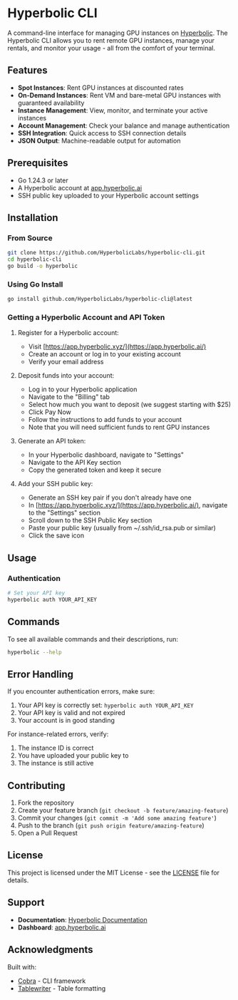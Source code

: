 # Hyperbolic CLI

A command-line interface for managing GPU instances on [Hyperbolic](https://app.hyperbolic.ai/). The Hyperbolic CLI allows you to rent remote GPU instances, manage your rentals, and monitor your usage - all from the comfort of your terminal.

## Features

- **Spot Instances**: Rent GPU instances at discounted rates
- **On-Demand Instances**: Rent VM and bare-metal GPU instances with guaranteed availability
- **Instance Management**: View, monitor, and terminate your active instances
- **Account Management**: Check your balance and manage authentication
- **SSH Integration**: Quick access to SSH connection details
- **JSON Output**: Machine-readable output for automation

## Prerequisites

- Go 1.24.3 or later
- A Hyperbolic account at [app.hyperbolic.ai](https://app.hyperbolic.ai/)
- SSH public key uploaded to your Hyperbolic account settings

## Installation

### From Source

```bash
git clone https://github.com/HyperbolicLabs/hyperbolic-cli.git
cd hyperbolic-cli
go build -o hyperbolic
```

### Using Go Install

```bash
go install github.com/HyperbolicLabs/hyperbolic-cli@latest
```

### Getting a Hyperbolic Account and API Token

1. Register for a Hyperbolic account:
   - Visit [https://app.hyperbolic.xyz/](https://app.hyperbolic.ai/)
   - Create an account or log in to your existing account
   - Verify your email address

2. Deposit funds into your account:
   - Log in to your Hyperbolic application
   - Navigate to the "Billing" tab
   - Select how much you want to deposit (we suggest starting with $25)
   - Click Pay Now
   - Follow the instructions to add funds to your account
   - Note that you will need sufficient funds to rent GPU instances

3. Generate an API token:
   - In your Hyperbolic dashboard, navigate to "Settings" 
   - Navigate to the API Key section
   - Copy the generated token and keep it secure

4. Add your SSH public key:
   - Generate an SSH key pair if you don't already have one
   - In [https://app.hyperbolic.xyz/](https://app.hyperbolic.ai/), navigate to the "Settings" section
   - Scroll down to the SSH Public Key section
   - Paste your public key (usually from ~/.ssh/id_rsa.pub or similar)
   - Click the save icon

## Usage

### Authentication

```bash
# Set your API key
hyperbolic auth YOUR_API_KEY
```

## Commands

To see all available commands and their descriptions, run:

```bash
hyperbolic --help
```

## Error Handling

If you encounter authentication errors, make sure:
1. Your API key is correctly set: `hyperbolic auth YOUR_API_KEY`
2. Your API key is valid and not expired
3. Your account is in good standing

For instance-related errors, verify:
1. The instance ID is correct
2. You have uploaded your public key to 
3. The instance is still active

## Contributing

1. Fork the repository
2. Create your feature branch (`git checkout -b feature/amazing-feature`)
3. Commit your changes (`git commit -m 'Add some amazing feature'`)
4. Push to the branch (`git push origin feature/amazing-feature`)
5. Open a Pull Request

## License

This project is licensed under the MIT License - see the [LICENSE](LICENSE) file for details.

## Support

- **Documentation**: [Hyperbolic Documentation](https://docs.hyperbolic.ai/)
- **Dashboard**: [app.hyperbolic.ai](https://app.hyperbolic.ai/)

## Acknowledgments

Built with:
- [Cobra](https://github.com/spf13/cobra) - CLI framework
- [Tablewriter](https://github.com/olekukonko/tablewriter) - Table formatting